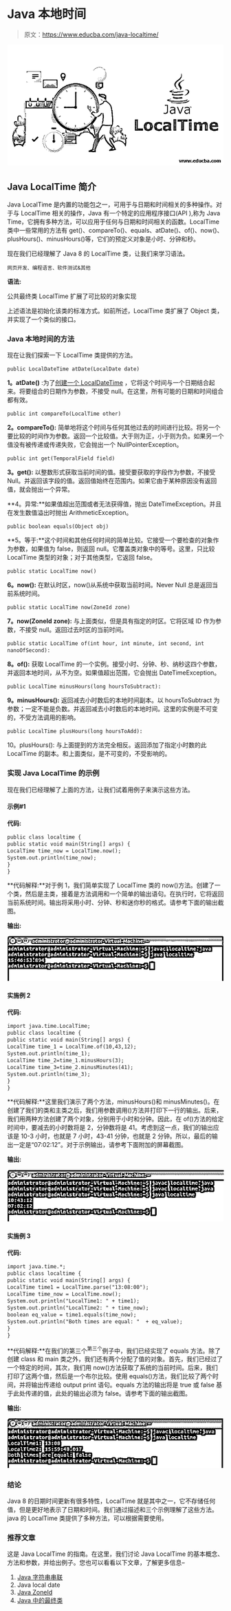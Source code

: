 # Java 本地时间

> 原文：<https://www.educba.com/java-localtime/>

![java local time](img/ec6c3533ec76b06c17cabc2301a8023a.png)



## Java LocalTime 简介

Java LocalTime 是内置的功能包之一，可用于与日期和时间相关的多种操作。对于与 LocalTime 相关的操作，Java 有一个特定的应用程序接口(API ),称为 Java Time，它拥有多种方法，可以应用于任何与日期和时间相关的函数。LocalTime 类中一些常用的方法有 get()、compareTo()、equals、atDate()、of()、now()、plusHours()、minusHours()等，它们的预定义对象是小时、分钟和秒。

现在我们已经理解了 Java 8 的 LocalTime 类，让我们来学习语法。

<small>网页开发、编程语言、软件测试&其他</small>

**语法:**

公共最终类 LocalTime 扩展了可比较的对象实现<localtime></localtime>

上述语法是初始化该类的标准方式。如前所述，LocalTime 类扩展了 Object 类，并实现了一个类似的接口。

### Java 本地时间的方法

现在让我们探索一下 LocalTime 类提供的方法。

```
public LocalDateTime atDate(LocalDate date)
```

**1。atDate()** :为了[创建一个 LocalDateTime](https://www.educba.com/java-localdatetime/) ，它将这个时间与一个日期结合起来。将要组合的日期作为参数，不接受 null。在这里，所有可能的日期和时间组合都有效。

```
public int compareTo(LocalTime other)
```

**2。compareTo():** 简单地将这个时间与任何其他过去的时间进行比较。将另一个要比较的时间作为参数。返回一个比较值。大于则为正，小于则为负。如果另一个值没有被传递或传递失败，它会抛出一个 NullPointerException。

```
public int get(TemporalField field)
```

**3。get():** 以整数形式获取当前时间的值。接受要获取的字段作为参数，不接受 Null。并返回该字段的值。返回值始终在范围内。如果它由于某种原因没有返回值，就会抛出一个异常。

**4。异常:**如果值超出范围或者无法获得值，抛出 DateTimeException。并且在发生数值溢出时抛出 ArithmeticException。

```
public boolean equals(Object obj)
```

**5。等于:**这个时间和其他任何时间的简单比较。它接受一个要检查的对象作为参数，如果值为 false，则返回 null。它覆盖类对象中的等号。这里，只比较 LocalTime 类型的对象；对于其他类型，它返回 false。

```
public static LocalTime now()
```

**6。now():** 在默认时区，now()从系统中获取当前时间。Never Null 总是返回当前系统时间。

```
public static LocalTime now(ZoneId zone)
```

**7。now(ZoneId zone):** 与上面类似，但是具有指定的时区。它将区域 ID 作为参数，不接受 null。返回过去时区的当前时间。

```
public static LocalTime of(int hour, int minute, int second, int nanoOfSecond):
```

**8。of():** 获取 LocalTime 的一个实例。接受小时、分钟、秒、纳秒这四个参数，并返回本地时间，从不为空。如果值超出范围，它会抛出 DateTimeException。

```
public LocalTime minusHours(long hoursToSubtract):
```

**9。minusHours():** 返回减去小时数后的本地时间副本。以 hoursToSubtract 为参数；一定不能是负数。并返回减去小时数后的本地时间。这里的实例是不可变的，不受方法调用的影响。

```
public LocalTime plusHours(long hoursToAdd):
```

10。plusHours(): 与上面提到的方法完全相反。返回添加了指定小时数的此 LocalTime 的副本。和上面类似，是不可变的，不受影响的。

### 实现 Java LocalTime 的示例

现在我们已经理解了上面的方法，让我们试着用例子来演示这些方法。

#### 示例#1

**代码:**

```
public class localtime {
public static void main(String[] args) {
LocalTime time_now = LocalTime.now();
System.out.println(time_now);
}
}
```

**代码解释:**对于例 1，我们简单实现了 LocalTime 类的 now()方法。创建了一个类，然后是主类，接着是方法调用和一个简单的输出语句。在执行时，它将返回当前系统时间。输出将采用小时、分钟、秒和迷你秒的格式。请参考下面的输出截图。

**输出:**

![Java LocalTime output 1](img/959d7a7d3cb0a669b8a8cd77d1ae9d5f.png)



#### 实施例 2

**代码:**

```
import java.time.LocalTime;
public class localtime {
public static void main(String[] args) {
LocalTime time_1 = LocalTime.of(10,43,12);
System.out.println(time_1);
LocalTime time_2=time_1.minusHours(3);
LocalTime time_3=time_2.minusMinutes(41);
System.out.println(time_3);
}
}
```

**代码解释:**这里我们演示了两个方法，minusHours()和 minusMinutes()。在创建了我们的类和主类之后，我们用参数调用()方法并打印下一行的输出。后来，我们用两种方法创建了两个对象，分别用于小时和分钟。因此，在 of()方法的给定时间中，要减去的小时数将是 2，分钟数将是 41。考虑到这一点，我们的输出应该是 10-3 小时，也就是 7 小时，43-41 分钟，也就是 2 分钟。所以，最后的输出一定是“07:02:12”。对于示例输出，请参考下面附加的屏幕截图。

**输出:**

![Java LocalTime output 2](img/7271b8e57cd60770da80dea73d6487bd.png)



#### 实施例 3

**代码:**

```
import java.time.*;
public class localtime {
public static void main(String[] args) {
LocalTime time1 = LocalTime.parse("13:08:00");
LocalTime time_now = LocalTime.now();
System.out.println("LocalTime1: " + time1);
System.out.println("LocalTime2: " + time_now);
boolean eq_value = time1.equals(time_now);
System.out.println("Both times are equal: "  + eq_value);
}
}
```

**代码解释:**在我们的第三个<sup>第三个</sup>例子中，我们已经实现了 equals 方法。除了创建 class 和 main 类之外，我们还有两个分配了值的对象。首先，我们已经过了一个特定的时间，其次，我们用 now()方法获取了系统的当前时间。后来，我们打印了这两个值，然后是一个布尔比较。使用 equals()方法，我们比较了两个时间，并将输出传递给 output print 语句。equals 方法的输出将是 true 或 false 基于此处传递的值，此处的输出必须为 false。请参考下面的输出截图。

**输出:**

![equals method](img/d8e62346e6119f5c1cd1a2dacbe53392.png)



### 结论

Java 8 的日期时间更新有很多特性，LocalTime 就是其中之一，它不存储任何值，但是更好地表示了日期和时间。我们通过描述和三个示例理解了这些方法。java 的 LocalTime 类提供了多种方法，可以根据需要使用。

### 推荐文章

这是 Java LocalTime 的指南。在这里，我们讨论 Java LocalTime 的基本概念、方法和参数，并给出例子。您也可以看看以下文章，了解更多信息–

1.  [Java 字符串串联](https://www.educba.com/java-string-concatenation/)
2.  Java local date
3.  [Java ZoneId](https://www.educba.com/java-zoneid/)
4.  [Java 中的最终类](https://www.educba.com/final-class-in-java/)





